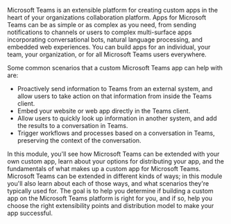 Microsoft Teams is an extensible platform for creating custom apps in the heart of your organizations collaboration platform. Apps for Microsoft Teams can be as simple or as complex as you need, from sending notifications to channels or users to complex multi-surface apps incorporating conversational bots, natural language processing, and embedded web experiences. You can build apps for an individual, your team, your organization, or for all Microsoft Teams users everywhere.

Some common scenarios that a custom Microsoft Teams app can help with are:

- Proactively send information to Teams from an external system, and allow users to take action on that information from inside the Teams client.
- Embed your website or web app directly in the Teams client.
- Allow users to quickly look up information in another system, and add the results to a conversation in Teams.
- Trigger workflows and processes based on a conversation in Teams, preserving the context of the conversation.

In this module, you'll see how Microsoft Teams can be extended with your own custom app, learn about your options for distributing your app, and the fundamentals of what makes up a custom app for Microsoft Teams. Microsoft Teams can be extended in different kinds of ways; in this module you'll also learn about each of those ways, and what scenarios they're typically used for. The goal is to help you determine if building a custom app on the Microsoft Teams platform is right for you, and if so, help you choose the right extensibility points and distribution model to make your app successful.

